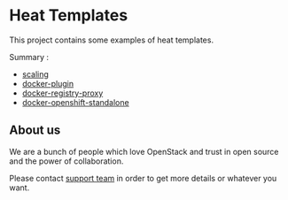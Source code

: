 # Heat Templates

This project contains some examples of heat templates.

Summary : 

* [scaling](scaling/README.md)
* [docker-plugin](docker-plugin/README.md)
* [docker-registry-proxy](docker-registry-proxy/README.md)
* [docker-openshift-standalone](docker-openshift-standalone/README.md)

## About us

We are a bunch of people which love OpenStack and trust in open source and the power of collaboration.

Please contact [support team](mailto:eurocloud-oneteam.group@bbva.com) in order to get more details or whatever you want.
